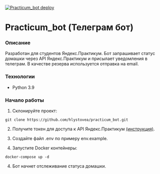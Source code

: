 [![Practicum_bot deploy](https://github.com/hlystovea/practicum_bot/actions/workflows/main.yml/badge.svg)](https://github.com/hlystovea/practicum_bot/actions/workflows/main.yml)

# Practicum_bot (Телеграм бот)

### Описание
Разработан для студентов Яндекс.Практикум. Бот запрашивает статус домашки через API Яндекс.Практикум и присылает уведомления в телеграм. В качестве резерва используется отправка на email. 

### Технологии
- Python 3.9

### Начало работы

1. Склонируйте проект:

```git clone https://github.com/hlystovea/practicum_bot.git```  


2. Получите токен для доступа к API Яндекс.Практикум [(инструкция)](https://code.s3.yandex.net/backend-developer/learning-materials/delugov/Практикум.Домашка%20Шпаргалка.pdf).

4. Создайте файл .env по примеру env.example.


3. Запустите Docker контейнеры:

```docker-compose up -d```

4. Бот начнет отслеживание статуса домашки. 
